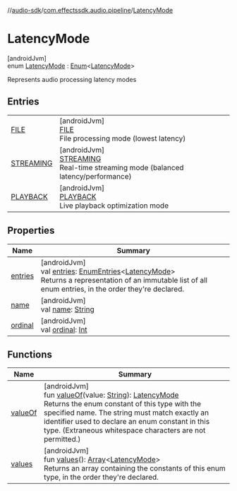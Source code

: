 //[audio-sdk](../../../index.md)/[com.effectssdk.audio.pipeline](../index.md)/[LatencyMode](index.md)

# LatencyMode

[androidJvm]\
enum [LatencyMode](index.md) : [Enum](https://kotlinlang.org/api/core/kotlin-stdlib/kotlin/-enum/index.html)&lt;[LatencyMode](index.md)&gt; 

Represents audio processing latency modes

## Entries

| | |
|---|---|
| [FILE](-f-i-l-e/index.md) | [androidJvm]<br>[FILE](-f-i-l-e/index.md)<br>File processing mode (lowest latency) |
| [STREAMING](-s-t-r-e-a-m-i-n-g/index.md) | [androidJvm]<br>[STREAMING](-s-t-r-e-a-m-i-n-g/index.md)<br>Real-time streaming mode (balanced latency/performance) |
| [PLAYBACK](-p-l-a-y-b-a-c-k/index.md) | [androidJvm]<br>[PLAYBACK](-p-l-a-y-b-a-c-k/index.md)<br>Live playback optimization mode |

## Properties

| Name | Summary |
|---|---|
| [entries](entries.md) | [androidJvm]<br>val [entries](entries.md): [EnumEntries](https://kotlinlang.org/api/core/kotlin-stdlib/kotlin.enums/-enum-entries/index.html)&lt;[LatencyMode](index.md)&gt;<br>Returns a representation of an immutable list of all enum entries, in the order they're declared. |
| [name](-p-l-a-y-b-a-c-k/index.md#-372974862%2FProperties%2F1159088794) | [androidJvm]<br>val [name](-p-l-a-y-b-a-c-k/index.md#-372974862%2FProperties%2F1159088794): [String](https://kotlinlang.org/api/core/kotlin-stdlib/kotlin/-string/index.html) |
| [ordinal](-p-l-a-y-b-a-c-k/index.md#-739389684%2FProperties%2F1159088794) | [androidJvm]<br>val [ordinal](-p-l-a-y-b-a-c-k/index.md#-739389684%2FProperties%2F1159088794): [Int](https://kotlinlang.org/api/core/kotlin-stdlib/kotlin/-int/index.html) |

## Functions

| Name | Summary |
|---|---|
| [valueOf](value-of.md) | [androidJvm]<br>fun [valueOf](value-of.md)(value: [String](https://kotlinlang.org/api/core/kotlin-stdlib/kotlin/-string/index.html)): [LatencyMode](index.md)<br>Returns the enum constant of this type with the specified name. The string must match exactly an identifier used to declare an enum constant in this type. (Extraneous whitespace characters are not permitted.) |
| [values](values.md) | [androidJvm]<br>fun [values](values.md)(): [Array](https://kotlinlang.org/api/core/kotlin-stdlib/kotlin/-array/index.html)&lt;[LatencyMode](index.md)&gt;<br>Returns an array containing the constants of this enum type, in the order they're declared. |